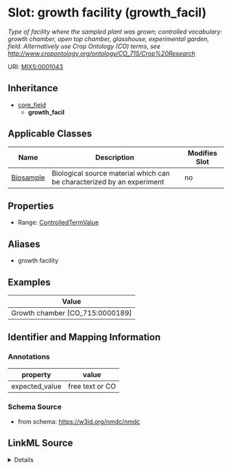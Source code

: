# Slot: growth facility (growth_facil)


_Type of facility where the sampled plant was grown; controlled vocabulary: growth chamber, open top chamber, glasshouse, experimental garden, field. Alternatively use Crop Ontology (CO) terms, see http://www.cropontology.org/ontology/CO_715/Crop%20Research_



URI: [MIXS:0001043](https://w3id.org/mixs/0001043)




## Inheritance

* [core_field](core_field.md)
    * **growth_facil**





## Applicable Classes

| Name | Description | Modifies Slot |
| --- | --- | --- |
[Biosample](Biosample.md) | Biological source material which can be characterized by an experiment |  no  |







## Properties

* Range: [ControlledTermValue](ControlledTermValue.md)



## Aliases


* growth facility




## Examples

| Value |
| --- |
| Growth chamber [CO_715:0000189] |

## Identifier and Mapping Information





### Annotations

| property | value |
| --- | --- |
| expected_value | free text or CO || occurrence | 1 |



### Schema Source


* from schema: https://w3id.org/nmdc/nmdc




## LinkML Source

<details>
```yaml
name: growth_facil
annotations:
  expected_value:
    tag: expected_value
    value: free text or CO
  occurrence:
    tag: occurrence
    value: '1'
description: 'Type of facility where the sampled plant was grown; controlled vocabulary:
  growth chamber, open top chamber, glasshouse, experimental garden, field. Alternatively
  use Crop Ontology (CO) terms, see http://www.cropontology.org/ontology/CO_715/Crop%20Research'
title: growth facility
examples:
- value: Growth chamber [CO_715:0000189]
from_schema: https://w3id.org/nmdc/nmdc
aliases:
- growth facility
rank: 1000
is_a: core field
string_serialization: '{text}|{termLabel} {[termID]}'
slot_uri: MIXS:0001043
multivalued: false
alias: growth_facil
domain_of:
- Biosample
range: ControlledTermValue

```
</details>